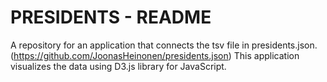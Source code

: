 # PRESIDENTS - README

A repository for an application that connects the tsv file in presidents.json. (https://github.com/JoonasHeinonen/presidents.json)
This application visualizes the data using D3.js library for JavaScript.